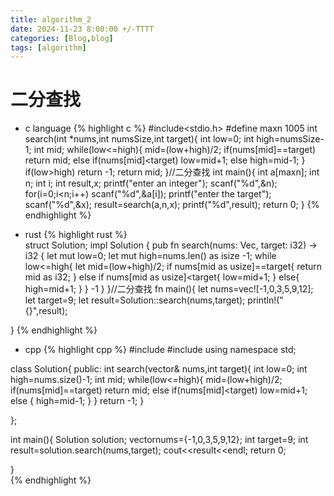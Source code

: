 ```yaml
---
title: algorithm_2
date: 2024-11-23 8:00:00 +/-TTTT
categories: [Blog,blog]
tags: [algorithm]
---
```



# 二分查找
* c language
{% highlight c %}
#include<stdio.h>
#define maxn 1005
int search(int *nums,int numsSize,int target){
  int low=0;
  int high=numsSize-1;
  int mid;
  while(low<=high){
    mid=(low+high)/2;
    if(nums[mid]==target)
      return mid;
    else if(nums[mid]<target)
        low=mid+1;
    else 
      high=mid-1;
  }
  if(low>high)
    return -1;
  return mid;
}//二分查找
int main(){
  int a[maxn];
  int n;
  int i;
  int result,x;
  printf("enter an integer");
  scanf("%d",&n);
  for(i=0;i<n;i++)
    scanf("%d",&a[i]);
  printf("enter the target");
  scanf("%d",&x);
  result=search(a,n,x);
  printf("%d",result);
  return 0;
  }
  {% endhighlight %}

* rust
  {% highlight rust %}  
struct Solution;
impl Solution {
    pub fn search(nums: Vec<i32>, target: i32) -> i32
    {
        let mut low=0;
        let mut high=nums.len() as isize -1;
        while low<=high{
            let  mid=(low+high)/2;
            if nums[mid as usize]==target{
                return mid as i32;
            }
            else if nums[mid as usize]<target{
                low=mid+1;
            }
            else{
                high=mid+1;
            }
        }
        -1
    }
}//二分查找
fn main(){
    let nums=vec![-1,0,3,5,9,12];
    let target=9;
    let result=Solution::search(nums,target);
    println!("{}",result);

}
  {% endhighlight %}

  * cpp
  {% highlight cpp %}
#include<iostream>
#include<vector>
using namespace std;

class Solution{
public:
  int search(vector<int>& nums,int target){
    int low=0;
    int high=nums.size()-1;
    int mid;
    while(low<=high){
      mid=(low+high)/2;
      if(nums[mid]==target)
        return mid;
      else if(nums[mid]<target)
        low=mid+1;
      else {
        high=mid-1;
      }
    }
    return -1;
  }

};

int main(){
  Solution solution;
  vector<int>nums={-1,0,3,5,9,12};
  int target=9;
  int result=solution.search(nums,target);
  cout<<result<<endl;
  return 0;

}  
  {% endhighlight %}

  
